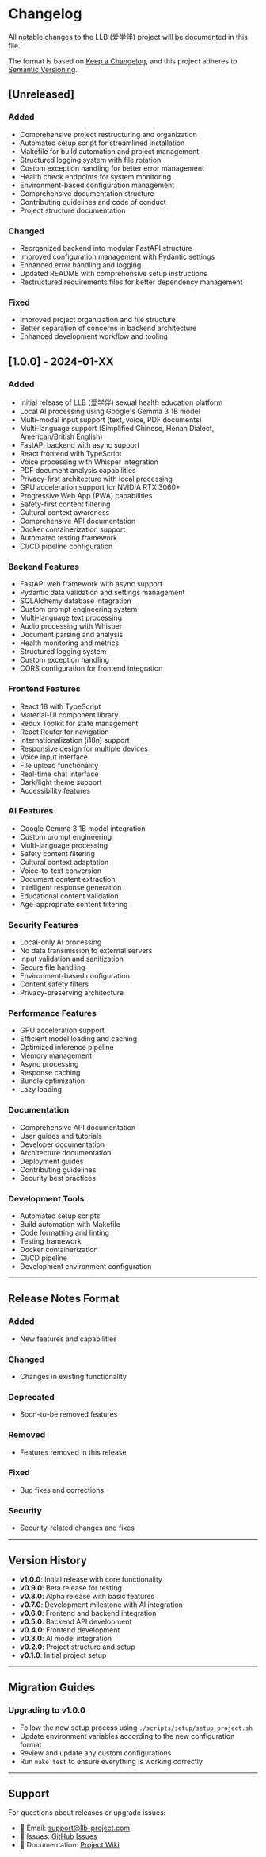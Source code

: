 # Changelog

All notable changes to the LLB (爱学伴) project will be documented in this file.

The format is based on [Keep a Changelog](https://keepachangelog.com/en/1.0.0/),
and this project adheres to [Semantic Versioning](https://semver.org/spec/v2.0.0.html).

## [Unreleased]

### Added
- Comprehensive project restructuring and organization
- Automated setup script for streamlined installation
- Makefile for build automation and project management
- Structured logging system with file rotation
- Custom exception handling for better error management
- Health check endpoints for system monitoring
- Environment-based configuration management
- Comprehensive documentation structure
- Contributing guidelines and code of conduct
- Project structure documentation

### Changed
- Reorganized backend into modular FastAPI structure
- Improved configuration management with Pydantic settings
- Enhanced error handling and logging
- Updated README with comprehensive setup instructions
- Restructured requirements files for better dependency management

### Fixed
- Improved project organization and file structure
- Better separation of concerns in backend architecture
- Enhanced development workflow and tooling

## [1.0.0] - 2024-01-XX

### Added
- Initial release of LLB (爱学伴) sexual health education platform
- Local AI processing using Google's Gemma 3 1B model
- Multi-modal input support (text, voice, PDF documents)
- Multi-language support (Simplified Chinese, Henan Dialect, American/British English)
- FastAPI backend with async support
- React frontend with TypeScript
- Voice processing with Whisper integration
- PDF document analysis capabilities
- Privacy-first architecture with local processing
- GPU acceleration support for NVIDIA RTX 3060+
- Progressive Web App (PWA) capabilities
- Safety-first content filtering
- Cultural context awareness
- Comprehensive API documentation
- Docker containerization support
- Automated testing framework
- CI/CD pipeline configuration

### Backend Features
- FastAPI web framework with async support
- Pydantic data validation and settings management
- SQLAlchemy database integration
- Custom prompt engineering system
- Multi-language text processing
- Audio processing with Whisper
- Document parsing and analysis
- Health monitoring and metrics
- Structured logging system
- Custom exception handling
- CORS configuration for frontend integration

### Frontend Features
- React 18 with TypeScript
- Material-UI component library
- Redux Toolkit for state management
- React Router for navigation
- Internationalization (i18n) support
- Responsive design for multiple devices
- Voice input interface
- File upload functionality
- Real-time chat interface
- Dark/light theme support
- Accessibility features

### AI Features
- Google Gemma 3 1B model integration
- Custom prompt engineering
- Multi-language processing
- Safety content filtering
- Cultural context adaptation
- Voice-to-text conversion
- Document content extraction
- Intelligent response generation
- Educational content validation
- Age-appropriate content filtering

### Security Features
- Local-only AI processing
- No data transmission to external servers
- Input validation and sanitization
- Secure file handling
- Environment-based configuration
- Content safety filters
- Privacy-preserving architecture

### Performance Features
- GPU acceleration support
- Efficient model loading and caching
- Optimized inference pipeline
- Memory management
- Async processing
- Response caching
- Bundle optimization
- Lazy loading

### Documentation
- Comprehensive API documentation
- User guides and tutorials
- Developer documentation
- Architecture documentation
- Deployment guides
- Contributing guidelines
- Security best practices

### Development Tools
- Automated setup scripts
- Build automation with Makefile
- Code formatting and linting
- Testing framework
- Docker containerization
- CI/CD pipeline
- Development environment configuration

---

## Release Notes Format

### Added
- New features and capabilities

### Changed
- Changes in existing functionality

### Deprecated
- Soon-to-be removed features

### Removed
- Features removed in this release

### Fixed
- Bug fixes and corrections

### Security
- Security-related changes and fixes

---

## Version History

- **v1.0.0**: Initial release with core functionality
- **v0.9.0**: Beta release for testing
- **v0.8.0**: Alpha release with basic features
- **v0.7.0**: Development milestone with AI integration
- **v0.6.0**: Frontend and backend integration
- **v0.5.0**: Backend API development
- **v0.4.0**: Frontend development
- **v0.3.0**: AI model integration
- **v0.2.0**: Project structure and setup
- **v0.1.0**: Initial project setup

---

## Migration Guides

### Upgrading to v1.0.0
- Follow the new setup process using `./scripts/setup/setup_project.sh`
- Update environment variables according to the new configuration format
- Review and update any custom configurations
- Run `make test` to ensure everything is working correctly

---

## Support

For questions about releases or upgrade issues:
- 📧 Email: support@llb-project.com
- 🐛 Issues: [GitHub Issues](https://github.com/your-username/llb/issues)
- 📖 Documentation: [Project Wiki](https://github.com/your-username/llb/wiki) 